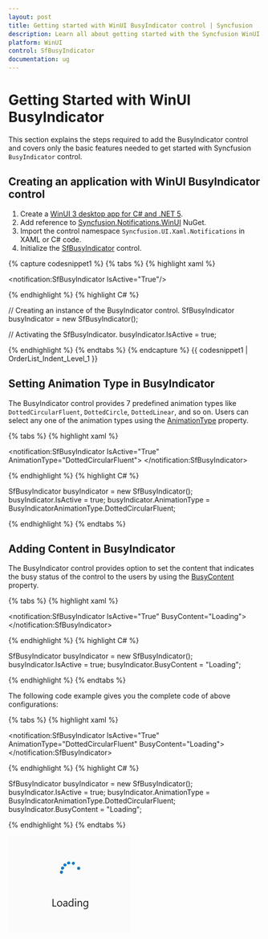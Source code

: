 ```yaml
---
layout: post
title: Getting started with WinUI BusyIndicator control | Syncfusion
description: Learn all about getting started with the Syncfusion WinUI BusyIndicator(SfBusyIndicator) control and its basic features here.
platform: WinUI
control: SfBusyIndicator
documentation: ug
---
```


# Getting Started with WinUI BusyIndicator

This section explains the steps required to add the BusyIndicator control and covers only the basic features needed to get started with Syncfusion `BusyIndicator` control.

## Creating an application with WinUI BusyIndicator control

1. Create a [WinUI 3 desktop app for C# and .NET 5](https://docs.microsoft.com/en-us/windows/apps/winui/winui3/get-started-winui3-for-desktop).
2. Add reference to [Syncfusion.Notifications.WinUI](https://www.nuget.org/packages/Syncfusion.Notifications.WinUI) NuGet. 
3. Import the control namespace `Syncfusion.UI.Xaml.Notifications` in XAML or C# code.
4. Initialize the [SfBusyIndicator](https://help.syncfusion.com/cr/winui/Syncfusion.UI.Xaml.Notifications.SfBusyIndicator.html) control.

{% capture codesnippet1 %}
{% tabs %}
{% highlight xaml %}

<Page
    x:Class="GettingStarted.MainPage"
    xmlns="http://schemas.microsoft.com/winfx/2006/xaml/presentation"
    xmlns:x="http://schemas.microsoft.com/winfx/2006/xaml"
    xmlns:local="using:GettingStarted"
    xmlns:d="http://schemas.microsoft.com/expression/blend/2008"
    xmlns:mc="http://schemas.openxmlformats.org/markup-compatibility/2006"
    xmlns:notification="using:Syncfusion.UI.Xaml.Notifications"
    mc:Ignorable="d"
    Background="{ThemeResource ApplicationPageBackgroundThemeBrush}">
    <Grid>
      <notification:SfBusyIndicator IsActive="True"/>
    </Grid>
</Page>

{% endhighlight %}
{% highlight C# %}

// Creating an instance of the BusyIndicator control.
SfBusyIndicator busyIndicator = new SfBusyIndicator();

// Activating the SfBusyIndicator.
busyIndicator.IsActive = true;

{% endhighlight %}
{% endtabs %}
{% endcapture %}
{{ codesnippet1 | OrderList_Indent_Level_1 }}

## Setting Animation Type in BusyIndicator

The BusyIndicator control provides 7 predefined animation types like `DottedCircularFluent`, `DottedCircle`, `DottedLinear`, and so on. Users can select any one of the animation types using the [AnimationType](https://help.syncfusion.com/cr/winui/Syncfusion.UI.Xaml.Notifications.SfBusyIndicator.html#Syncfusion_UI_Xaml_Notifications_SfBusyIndicator_AnimationType) property.

{% tabs %}
{% highlight xaml %}

<notification:SfBusyIndicator IsActive="True"
     AnimationType="DottedCircularFluent">
</notification:SfBusyIndicator>

{% endhighlight %}
{% highlight C# %}

SfBusyIndicator busyIndicator = new SfBusyIndicator();
busyIndicator.IsActive = true;
busyIndicator.AnimationType = BusyIndicatorAnimationType.DottedCircularFluent;

{% endhighlight %}
{% endtabs %}

## Adding Content in BusyIndicator

The BusyIndicator control provides option to set the content that indicates the busy status of the control to the users by using the [BusyContent](https://help.syncfusion.com/cr/winui/Syncfusion.UI.Xaml.Notifications.SfBusyIndicator.html#Syncfusion_UI_Xaml_Notifications_SfBusyIndicator_BusyContent) property.

{% tabs %}
{% highlight xaml %}

<notification:SfBusyIndicator IsActive="True"
     BusyContent="Loading">
</notification:SfBusyIndicator>

{% endhighlight %}
{% highlight C# %}

SfBusyIndicator busyIndicator = new SfBusyIndicator();
busyIndicator.IsActive = true;
busyIndicator.BusyContent = "Loading";

{% endhighlight %}
{% endtabs %}

The following code example gives you the complete code of above configurations:

{% tabs %}
{% highlight xaml %}

<notification:SfBusyIndicator IsActive="True"
     AnimationType="DottedCircularFluent"
     BusyContent="Loading">
</notification:SfBusyIndicator>

{% endhighlight %}
{% highlight C# %}

SfBusyIndicator busyIndicator = new SfBusyIndicator();
busyIndicator.IsActive = true;
busyIndicator.AnimationType = BusyIndicatorAnimationType.DottedCircularFluent;
busyIndicator.BusyContent = "Loading";

{% endhighlight %}
{% endtabs %}

![BusyIndicator control getting started in WinUI](BusyIndicator_images/winui_busyindicator_getting_started.gif)
